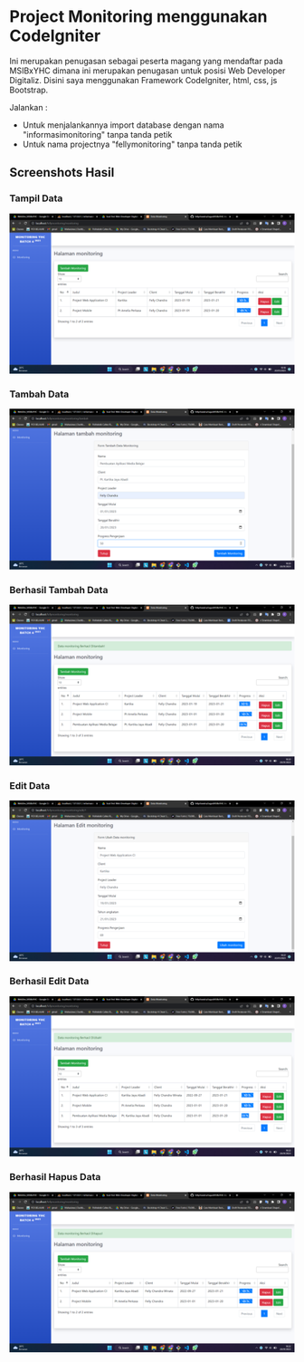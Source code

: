 # Project Monitoring menggunakan CodeIgniter

Ini merupakan penugasan sebagai peserta magang yang mendaftar pada MSIBxYHC dimana ini merupakan penugasan untuk posisi Web Developer Digitaliz.
Disini saya menggunakan Framework CodeIgniter, html, css, js Bootstrap.

Jalankan :
- Untuk menjalankannya import database dengan nama "informasimonitoring" tanpa tanda petik
- Untuk nama projectnya "fellymonitoring" tanpa tanda petik

## Screenshots Hasil
### Tampil Data
![Read Data](https://github.com/fellychandra/tugasMSIBxYHC/blob/master/Screenshot/Read.png?raw=true)

### Tambah Data
![Read Data](https://github.com/fellychandra/tugasMSIBxYHC/blob/master/Screenshot/Add.png?raw=true)

### Berhasil Tambah Data
![Read Data](https://github.com/fellychandra/tugasMSIBxYHC/blob/master/Screenshot/SuccessAddData.png?raw=true)

### Edit Data
![Read Data](https://github.com/fellychandra/tugasMSIBxYHC/blob/master/Screenshot/Edit.png?raw=true)

### Berhasil Edit Data
![Read Data](https://github.com/fellychandra/tugasMSIBxYHC/blob/master/Screenshot/SuccessEditData.png?raw=true)

### Berhasil Hapus Data
![Read Data](https://github.com/fellychandra/tugasMSIBxYHC/blob/master/Screenshot/SuccessDeleteData.png?raw=true)


